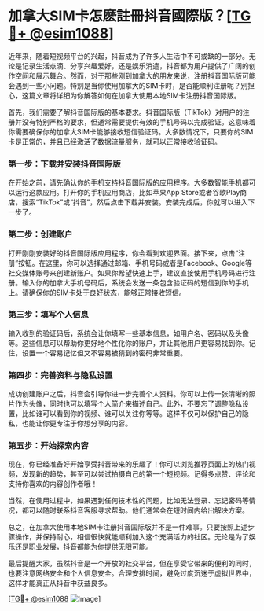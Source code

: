 # 加拿大SIM卡怎麽註冊抖音國際版？[[TG💪+ @esim1088](https://t.me/s/esim1088)]

近年来，随着短视频平台的兴起，抖音成为了许多人生活中不可或缺的一部分。无论是记录生活点滴、分享兴趣爱好，还是娱乐消遣，抖音都为用户提供了广阔的创作空间和展示舞台。然而，对于那些刚到加拿大的朋友来说，注册抖音国际版可能会遇到一些小问题。特别是当你使用加拿大的SIM卡时，是否能顺利注册呢？别担心，这篇文章将详细为你解答如何在加拿大使用本地SIM卡注册抖音国际版。

首先，我们需要了解抖音国际版的基本要求。抖音国际版（TikTok）对用户的注册并没有特别严格的要求，但通常需要提供有效的手机号码以完成验证。这意味着你需要确保你的加拿大SIM卡能够接收短信验证码。大多数情况下，只要你的SIM卡是正常的，并且已经激活了数据流量服务，就可以正常接收验证码。

### 第一步：下载并安装抖音国际版

在开始之前，请先确认你的手机支持抖音国际版的应用程序。大多数智能手机都可以运行这款应用。打开你的手机应用商店，比如苹果App Store或者谷歌Play商店，搜索“TikTok”或“抖音”，然后点击下载并安装。安装完成后，你就可以进入下一步了。

### 第二步：创建账户

打开刚刚安装好的抖音国际版应用程序，你会看到欢迎界面。接下来，点击“注册”按钮。在这里，你可以选择通过邮箱、手机号码或者是Facebook、Google等社交媒体账号来创建新账户。如果你希望快速上手，建议直接使用手机号码进行注册。输入你的加拿大手机号码后，系统会发送一条包含验证码的短信到你的手机上。请确保你的SIM卡处于良好状态，能够正常接收短信。

### 第三步：填写个人信息

输入收到的验证码后，系统会让你填写一些基本信息，如用户名、密码以及头像等。这些信息可以帮助你更好地个性化你的账户，并让其他用户更容易找到你。记住，设置一个容易记忆但又不容易被猜到的密码非常重要。

### 第四步：完善资料与隐私设置

成功创建账户之后，抖音会引导你进一步完善个人资料。你可以上传一张清晰的照片作为头像，同时也可以填写个人简介来描述自己。此外，不要忘了调整隐私设置，比如谁可以看到你的视频、谁可以关注你等等。这样不仅可以保护自己的隐私，也能让你更专注于你想分享的内容。

### 第五步：开始探索内容

现在，你已经准备好开始享受抖音带来的乐趣了！你可以浏览推荐页面上的热门视频，发现新的趋势，甚至可以尝试拍摄自己的第一个短视频。记得多点赞、评论和支持你喜欢的内容创作者哦！

当然，在使用过程中，如果遇到任何技术性的问题，比如无法登录、忘记密码等情况，都可以随时联系抖音客服寻求帮助。他们通常会在短时间内给出解决方案。

总之，在加拿大使用本地SIM卡注册抖音国际版并不是一件难事。只要按照上述步骤操作，并保持耐心，相信很快就能顺利加入这个充满活力的社区。无论是为了娱乐还是职业发展，抖音都能为你提供无限可能。

最后提醒大家，虽然抖音是一个开放的社交平台，但在享受它带来的便利的同时，也要注意网络安全和个人信息安全。合理安排时间，避免过度沉迷于虚拟世界中，这样才能真正从抖音中获益良多。

[[TG💪+ @esim1088](https://t.me/s/esim1088) ![Image](https://i.postimg.cc/4NQfJmqS/Snipaste-2025-05-13-00-14-12.png)]